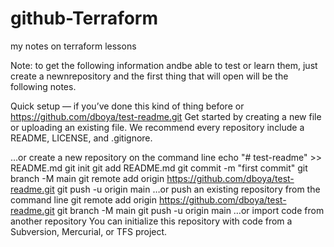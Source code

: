 # github-Terraform
my notes on terraform lessons


Note:
to get the following information andbe able to test or learn them, just create a newnrepository and the first thing that will open will be the following notes.

Quick setup — if you’ve done this kind of thing before
or	
https://github.com/dboya/test-readme.git
Get started by creating a new file or uploading an existing file. We recommend every repository include a README, LICENSE, and .gitignore.

…or create a new repository on the command line
echo "# test-readme" >> README.md
git init
git add README.md
git commit -m "first commit"
git branch -M main
git remote add origin https://github.com/dboya/test-readme.git
git push -u origin main
…or push an existing repository from the command line
git remote add origin https://github.com/dboya/test-readme.git
git branch -M main
git push -u origin main
…or import code from another repository
You can initialize this repository with code from a Subversion, Mercurial, or TFS project.


